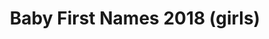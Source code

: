 ---
schema: default
title: Baby First Names 2018 (girls)
organization: Renfrewshire Council
notes: >-
    Babies' first forenames by Council area, 2018 based on the records for all the births which were registered in that year - filtered for Renfrewshire. Notes - a) each list covers first forenames given to 3+ babies of that sex in the specified council area (so OMITS first forenames given to only 1-2 babies of that sex).b) the geographical basis is the usual one for National Records of Scotland (NRS) statistics of births, which is births registered in Scotland to mothers who lived in the specified council area plus any births to mothers from outwith Scotland which occurred in the specified council area.
resources:
  - name: Baby First Names 2018 (girls) TABLE
  - url: >-
      
  - format: TABLE
license: 
category:

  - Renfrewshire
  - Open Data
  - Population and Society
maintainer: Renfrewshire Council
maintainer_email: someone@example.com
---